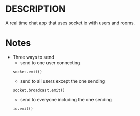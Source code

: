 # DESCRIPTION
A real time chat app that uses socket.io with users and rooms.


# Notes
- Three ways to send
  - send to one user connecting
  ```
  socket.emit()
  ```
  - send to all users except the one sending
  ```
  socket.broadcast.emit()
  ```
  - send to everyone including the one sending
  ```
  io.emit()
  ```